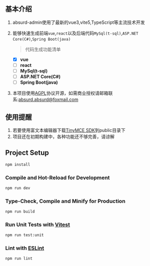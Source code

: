 ## 基本介绍

1. absurd-admin使用了最新的vue3,vite5,TypeScript等主流技术开发
1. 能够快速生成前端`vue`,`react`以及后端代码`MySql(t-sql)`,`ASP.NET Core(C#)`,`Spring Boot(java)`

   > 代码生成功能清单

   - [x] **vue**
   - [ ] **react**
   - [ ] **MySql(t-sql)**
   - [ ] **ASP.NET Core(C#)**
   - [ ] **Spring Boot(java)**

1. 本项目使用[AGPL](./LICENSE)协议开源，如需商业授权请邮箱联系:[absurd.absurd@foxmail.com](mailto:absurd.absurd@foxmail.com)

## 使用提醒

1. 若要使用富文本编辑器下载[TinyMCE SDK](https://github.com/tinymce/tinymce)到public目录下
1. 项目还在初期构建中，各种功能还不够完善，请谅解

## Project Setup

```sh
npm install
```

### Compile and Hot-Reload for Development

```sh
npm run dev
```

### Type-Check, Compile and Minify for Production

```sh
npm run build
```

### Run Unit Tests with [Vitest](https://vitest.dev/)

```sh
npm run test:unit
```

### Lint with [ESLint](https://eslint.org/)

```sh
npm run lint
```
